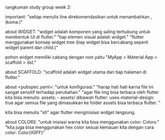 rangkuman study group week 2:

important:
"setiap menulis line direkomendasikan untuk menambahkan , (koma.)"

about WIDGET:
"widget adalah komponen yang saling terhubung untuk membentuk UI di flutter."
"tiap elemen visual adalah widget."
"flutter menggunakan konsep widget tree (tiap widget bisa bercabang seperti widget parent dan child.)"

pohon widget memiliki cabang dengan root yaitu "MyApp > Material App > scaffold > dst."

about SCAFFOLD:
"scaffold adalah widget utama dari tiap halaman di flutter."

about <pubspec.yaml>:
"untuk konfigurasi."
"harap hati hati karna file ini sangat sensitif terhadap perubahan."
"agar file img bisa terbaca oleh flutter kita bisa menulis:
assets:
    - assets/
dibawah
flutter:
  uses-material-design: true
agar semua file yang dimasukkan ke folder assets bisa terbaca flutter.
"

kita bisa menulis "stl" agar flutter menginisiasi widget langsung.

about COLORS:
"untuk inisiasi warna kita bisa menggunakan color: Colors.<warna>"
"kita juga bisa menggunakan hex color sesuai kemauan kita dengan cara color: Color(X0FF<hex code>)"
